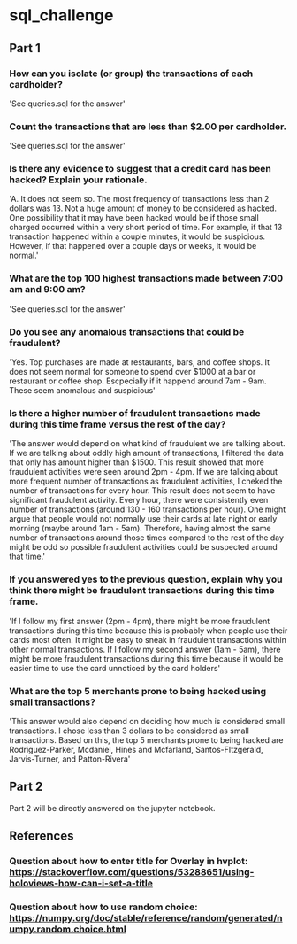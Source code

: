 # sql_challenge


## Part 1

### How can you isolate (or group) the transactions of each cardholder?

'See queries.sql for the answer'

### Count the transactions that are less than $2.00 per cardholder.

'See queries.sql for the answer'

### Is there any evidence to suggest that a credit card has been hacked? Explain your rationale.

'A. It does not seem so. The most frequency of transactions less than 2 dollars was 13. Not a huge amount of money to be considered as hacked. One possibility that it may have been hacked would be if those small charged occurred within a very short period of time. For example, if that 13 transaction happened within a couple minutes, it would be suspicious. However, if that happened over a couple days or weeks, it would be normal.'



### What are the top 100 highest transactions made between 7:00 am and 9:00 am?

'See queries.sql for the answer'

### Do you see any anomalous transactions that could be fraudulent?

'Yes. Top purchases are made at restaurants, bars, and coffee shops. It does not seem normal for someone to spend over $1000 at a bar or restaurant or coffee shop. Escpecially if it happend around 7am - 9am. These seem anomalous and suspicious'

### Is there a higher number of fraudulent transactions made during this time frame versus the rest of the day?

'The answer would depend on what kind of fraudulent we are talking about. If we are talking about oddly high amount of transactions, I filtered the data that only has amount higher than $1500.
This result showed that more fraudulent activities were seen around 2pm - 4pm. If we are talking about more frequent number of transactions as fraudulent activities, I cheked the number of transactions for every hour.
This result does not seem to have significant fraudulent activity. Every hour, there were consistently even number of transactions (around 130 - 160 transactions per hour). One might argue that people would not normally use their cards at late night or early morning
(maybe around 1am - 5am). Therefore, having almost the same number of transactions around those times compared to the rest of the day might be odd so possible fraudulent activities could be suspected around that time.'

### If you answered yes to the previous question, explain why you think there might be fraudulent transactions during this time frame.

'If I follow my first answer (2pm - 4pm), there might be more fraudulent transactions during this time because this is probably when people use their cards most often. 
It might be easy to sneak in fraudulent transactions within other normal transactions.
If I follow my second answer (1am - 5am), there might be more fraudulent transactions during this time because it would be easier time to use the card unnoticed by the card holders'

### What are the top 5 merchants prone to being hacked using small transactions?

'This answer would also depend on deciding how much is considered small transactions. I chose less than 3 dollars to be considered as small transactions.
Based on this, the top 5 merchants prone to being hacked are Rodriguez-Parker, Mcdaniel, Hines and Mcfarland, Santos-FItzgerald, Jarvis-Turner, and Patton-Rivera'

## Part 2

Part 2 will be directly answered on the jupyter notebook.



## References

### Question about how to enter title for Overlay in hvplot: https://stackoverflow.com/questions/53288651/using-holoviews-how-can-i-set-a-title

### Question about how to use random choice: https://numpy.org/doc/stable/reference/random/generated/numpy.random.choice.html